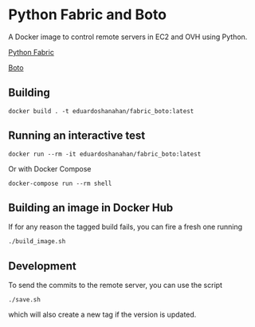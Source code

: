 # Python Fabric and Boto

A Docker image to control remote servers in EC2 and OVH using Python.

[Python Fabric](http://www.fabfile.org/)

[Boto](https://github.com/boto/boto3)

## Building

```
docker build . -t eduardoshanahan/fabric_boto:latest
```

## Running an interactive test

```
docker run --rm -it eduardoshanahan/fabric_boto:latest
```

Or with Docker Compose

```
docker-compose run --rm shell
```
## Building an image in Docker Hub

If for any reason the tagged build fails, you can fire a fresh one running

```
./build_image.sh
```

## Development

To send the commits to the remote server, you can use the script

```
./save.sh
```

which will also create a new tag if the version is updated.
